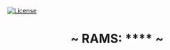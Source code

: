 [![License](https://img.shields.io/badge/License-Apache%202.0-blue.svg)](https://opensource.org/licenses/Apache-2.0)

<h1 align="center"> ~ RAMS: **** ~ </h1>

